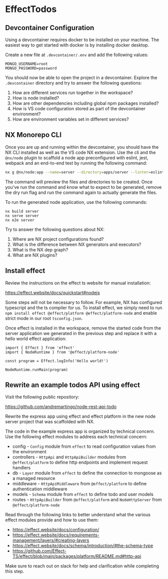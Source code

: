 # EffectTodos

## Devcontainer Configuration

Using a devcontainer requires docker to be installed on your machine. The easiest way to get started with docker is by installing docker desktop.

Create a new file at `.devcontainer/.env` and add the following values:
```
MONGO_USERNAME=root
MONGO_PASSWORD=password
```
You should now be able to open the project in a devcontainer. Explore the `.devcontainer` directory and try to answer the following questions:
1) How are different services run together in the workspace?
2) How is node installed?
3) How are other dependencies including global npm packages installed?
4) How is VS code configuration stored as part of the devcontainer environment?
5) How are environment variables set in different services?

## NX Monorepo CLI

Once you are up and running within the devcontainer, you should have the NX CLI installed as well as the VS code NX extension. Use the cli and the `@nx/node` plugin to scaffold a node app preconfigured with eslint, jest, webpack and an end-to-end test by running the following command:

```sh
nx g @nx/node:app --name=server --directory=apps/server --linter=eslint --unitTestRunner=jest --e2eTestRunner=jest --bundler=webpack --dryRun
```

The command will preview the files and directories to be created. Once you've run the command and know what to expect to be generated, remove the dry run flag and run the command again to actually generate the files.

To run the generated node application, use the following commands:

```
nx build server
nx serve server
nx e2e server
```

Try to answer the following questions about NX:
1) Where are NX project configurations found?
2) What is the difference between NX generators and executors?
3) What is the NX dep graph?
4) What are NX plugins?

## Install effect

Review the instructions on the effect ts website for manual installation:

https://effect.website/docs/quickstart#nodejs

Some steps will not be necessary to follow. For example, NX has configured typescript and the ts compiler for us. To install effect, we simply need to run `npm install effect @effect/platform @effect/platform-node` and enable strict mode in our root `tsconfig.json`. 

Once effect is installed in the workspace, remove the started code from the server application we generated in the previous step and replace it with a hello world effect application:

```
import { Effect } from 'effect'
import { NodeRuntime } from '@effect/platform-node'

const program = Effect.logInfo('Hello world!')

NodeRuntime.runMain(program)
```

## Rewrite an example todos API using effect

Visit the following public repository:

https://github.com/andremartingo/node-rest-api-todo

Rewrite the express app using effect and effect platform in the new node server project that was scaffolded with NX.

The code in the example express app is organized by technical concern. Use the following effect modules to address each technical concern:

- config - `Config` module from `effect` to read configuration values from the environment  
- controllers - `HttpApi` and `HttpApiBuilder` modules from `@effect/platform` to define http endpoints and implement request handlers
- db - `Layer` module from `effect` to define the connection to mongoose as a managed resource
- middleware - `HttpApiMiddleware` from `@effect/platform` to define authentication middleware
- models - `Schema` module from `effect` to define todo and user models
- routes - `HttpApiBuilder` from `@effect/platform` and `NodeHttpServer` from `@effect/platform-node`

Read through the following links to better understand what the various effect modules provide and how to use them:

- https://effect.website/docs/configuration/
- https://effect.website/docs/requirements-management/layers/#creating-layers
- https://effect.website/docs/schema/introduction/#the-schema-type
- https://github.com/Effect-TS/effect/blob/main/packages/platform/README.md#http-api

Make sure to reach out on slack for help and clarification while completing this step.